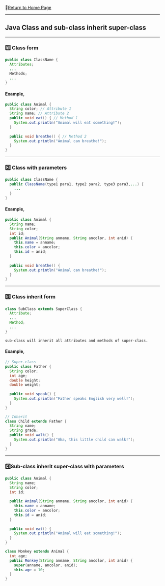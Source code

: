 :hotel:[Return to Home Page](https://github.com/geophydog/geophydog.github.io/blob/master/README.md)
***
## Java Class and sub-class inherit super-class
***
### :one: Class form
```java
public class ClassName {
  Attributes;
  ...
  Methods;
  ...
}
```
#### Example,
```java
public class Animal {
  String color; // Attribute 1
  String name; // Attribute 2
  public void eat() { // Method 1
    System.out.println("Animal will eat something!");
  }
  
  public void breathe() { // Method 2
    System.out.println("Animal can breathe!");
  }
}
```

***

### :two: Class with parameters
```java
public class ClassName {
  public ClassName(type1 para1, type2 para2, type3 para3,...) {
    ...
  }
}
```
#### Example,
```java
public class Animal {
  String name;
  String color;
  int id;
  public Animal(String anname, String ancolor, int anid) {
    this.name = anname;
    this.color = ancolor;
    this.id = anid;
  }
  
  public void breathe() {
    System.out.println("Animal can breathe!");
  }
}
```

***

###  :three: Class inherit form
```java
class SubClass extends SuperClass {
  Attribute;
  ...
  Method;
  ...
}
```
```
sub-class will inherit all attributes and methods of super-class.
```
#### Example,
```java
// Super-class
public class Father {
  String color;
  int age;
  double height;
  double weight;
  
  public void speak() {
    System.out.println("Father speaks English very well!");
  }
}

// Inherit
class Child extends Father {
  String name;
  String grade;
  public void walk() {
    System.out.println("Aha, this little child can walk!");
  }
}
```

***

###  :four:Sub-class inherit super-class with parameters
```java
public class Animal {
  String name;
  String color;
  int id;
  
  public Animal(String anname, String ancolor, int anid) {
    this.name = anname;
    this.color = ancolor;
    this.id = anid;
  }
  
  public void eat() {
    System.out.println("Animal will eat something!");
  }
}

class Monkey extends Animal {
  int age;
  public Monkey(String anname, String ancolor, int anid) {
    super(anname, ancolor, anid);
    this.age = 10;
  }
}
```
